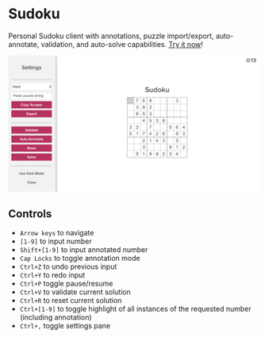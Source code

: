Sudoku
=========

Personal Sudoku client with annotations, puzzle import/export, auto-annotate, validation, and auto-solve capabilities. [Try it now](http://htmlpreview.github.io/?https://github.com/k39chen/Sudoku/blob/master/index.html)!

![alt='promo2.jpg'](promo2.jpg)

Controls
---------
- `Arrow keys` to navigate
- `[1-9]` to input number
- `Shift+[1-9]` to input annotated number
- `Cap Locks` to toggle annotation mode
- `Ctrl+Z` to undo previous input
- `Ctrl+Y` to redo input
- `Ctrl+P` toggle pause/resume
- `Ctrl+V` to validate current solution
- `Ctrl+R` to reset current solution
- `Ctrl+[1-9]` to toggle highlight of all instances of the requested number (including annotation)
- `Ctrl+,` toggle settings pane
